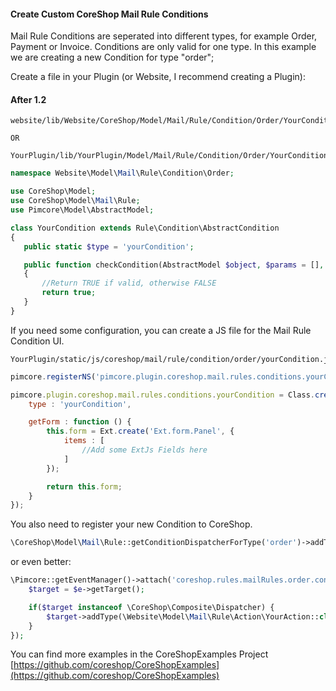 
#### Create Custom CoreShop Mail Rule Conditions

Mail Rule Conditions are seperated into different types, for example Order, Payment or Invoice. Conditions are only valid for one type.
In this example we are creating a new Condition for type "order";

Create a file in your Plugin (or Website, I recommend creating a Plugin):

#### After 1.2

```
website/lib/Website/CoreShop/Model/Mail/Rule/Condition/Order/YourCondition.php

OR

YourPlugin/lib/YourPlugin/Model/Mail/Rule/Condition/Order/YourCondition.php
```

```php
namespace Website\Model\Mail\Rule\Condition\Order;

use CoreShop\Model;
use CoreShop\Model\Mail\Rule;
use Pimcore\Model\AbstractModel;

class YourCondition extends Rule\Condition\AbstractCondition
{
   public static $type = 'yourCondition';

   public function checkCondition(AbstractModel $object, $params = [], Rule $rule)
   {
       //Return TRUE if valid, otherwise FALSE
       return true;
   }
}

```
If you need some configuration, you can create a JS file for the Mail Rule Condition UI.

```
YourPlugin/static/js/coreshop/mail/rule/condition/order/yourCondition.js
```

```js
pimcore.registerNS('pimcore.plugin.coreshop.mail.rules.conditions.yourCondition');

pimcore.plugin.coreshop.mail.rules.conditions.yourCondition = Class.create(pimcore.plugin.coreshop.rules.conditions.abstract, {
    type : 'yourCondition',

    getForm : function () {
        this.form = Ext.create('Ext.form.Panel', {
            items : [
                //Add some ExtJs Fields here
            ]
        });

        return this.form;
    }
});


```

You also need to register your new Condition to CoreShop.

```php
\CoreShop\Model\Mail\Rule::getConditionDispatcherForType('order')->addType(\Website\Model\Mail\Rule\Condition\Order\YourCondition::class);
```

or even better:

```php
\Pimcore::getEventManager()->attach('coreshop.rules.mailRules.order.condition.init', function(\Zend_EventManager_Event $e) {
    $target = $e->getTarget();

    if($target instanceof \CoreShop\Composite\Dispatcher) {
        $target->addType(\Website\Model\Mail\Rule\Action\YourAction::class);
    }
});

```

You can find more examples in the CoreShopExamples Project [https://github.com/coreshop/CoreShopExamples](https://github.com/coreshop/CoreShopExamples)